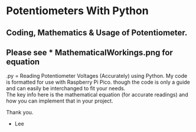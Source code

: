 # Potentiometers With Python
Coding, Mathematics & Usage of Potentiometer.
---------------------------------------------
Please see * MathematicalWorkings.png for equation
---------------------------------------------
.py = Reading Potentiometer Voltages (Accurately) using Python.
My code is formatted for use with Raspberry Pi Pico. though the code is only a guide and can easily be interchanged to fit your needs.  
The key info here is the mathematical equation (for accurate readings) and how you can implement that in your project.  
  
Thank you.  
- Lee
